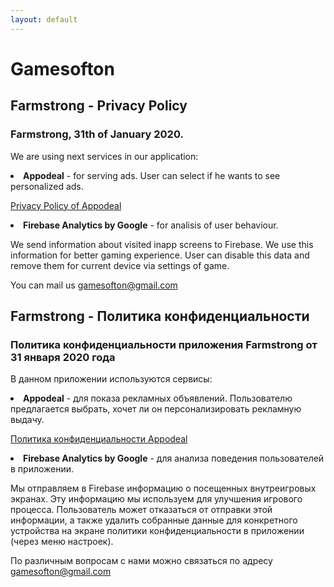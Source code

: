 ```yaml
---
layout: default
---
```


# Gamesofton

## Farmstrong - Privacy Policy

<h3>
Farmstrong, 31th of January 2020.
</h3>

<p>
We are using next services in our application:
<li><b>Appodeal</b> - for serving ads. User can select if he wants to see personalized ads.
<p>
<a href="https://www.appodeal.com/home/privacy-policy/">Privacy Policy of Appodeal</a>
</p>
</li>
<li><b>Firebase Analytics by Google</b> - for analisis of user behaviour.
<p>
We send information about visited inapp screens to Firebase. We use this information for better gaming experience. User can disable this data and remove them for current device via settings of game.
</p>
</li>
</p>

<p>
You can mail us <a href="mailto:gamesofton@gmail.com">gamesofton@gmail.com</a>
</p>

## Farmstrong - Политика конфиденциальности

<h3>
Политика конфиденциальности приложения Farmstrong от 31 января 2020 года
</h3>

<p>
В данном приложении используются сервисы:
<li><b>Appodeal</b> - для показа рекламных объявлений. Пользователю предлагается выбрать, хочет ли он персонализировать рекламную выдачу.
<p>
<a href="https://www.appodeal.com/home/privacy-policy/">Политика конфиденциальности Appodeal</a>
</p>
</li>
<li><b>Firebase Analytics by Google</b> - для анализа поведения пользователей в приложении.
<p>
Мы отправляем в Firebase информацию о посещенных внутреигровых экранах. Эту информацию мы используем для улучшения игрового процесса. Пользователь может отказаться от отправки этой информации,
а также удалить собранные данные для конкретного устройства на экране политики конфиденциальности в приложении (через меню настроек).
</p>
</li>
</p>



<p>
По различным вопросам с нами можно связаться по адресу <a href="mailto:gamesofton@gmail.com">gamesofton@gmail.com</a>
</p>

